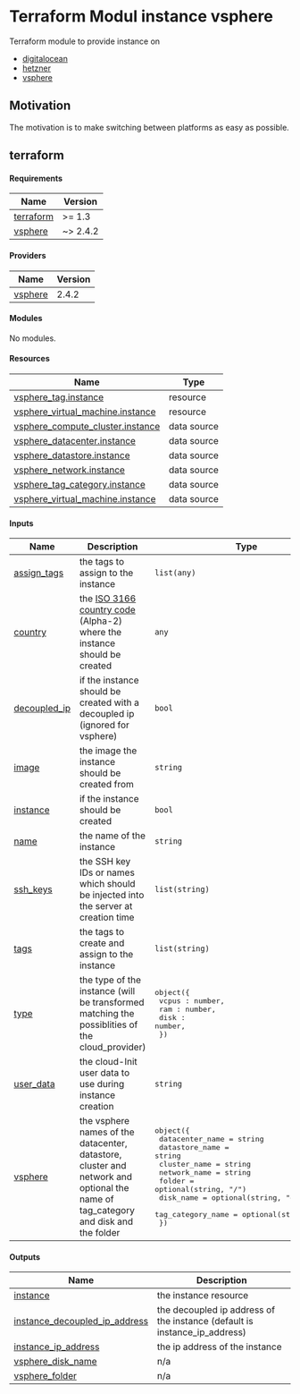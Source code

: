 # Terraform Modul instance vsphere

Terraform module to provide instance on 

- [digitalocean](https://registry.terraform.io/providers/digitalocean/digitalocean/latest) 
- [hetzner](https://registry.terraform.io/providers/hetznercloud/hcloud/latest)
- [vsphere](https://registry.terraform.io/providers/hashicorp/vsphere/latest)

## Motivation

The motivation is to make switching between platforms as easy as possible.

## terraform

<!-- BEGIN_TF_DOCS -->
#### Requirements

| Name | Version |
|------|---------|
| <a name="requirement_terraform"></a> [terraform](#requirement\_terraform) | >= 1.3 |
| <a name="requirement_vsphere"></a> [vsphere](#requirement\_vsphere) | ~> 2.4.2 |

#### Providers

| Name | Version |
|------|---------|
| <a name="provider_vsphere"></a> [vsphere](#provider\_vsphere) | 2.4.2 |

#### Modules

No modules.

#### Resources

| Name | Type |
|------|------|
| [vsphere_tag.instance](https://registry.terraform.io/providers/hashicorp/vsphere/latest/docs/resources/tag) | resource |
| [vsphere_virtual_machine.instance](https://registry.terraform.io/providers/hashicorp/vsphere/latest/docs/resources/virtual_machine) | resource |
| [vsphere_compute_cluster.instance](https://registry.terraform.io/providers/hashicorp/vsphere/latest/docs/data-sources/compute_cluster) | data source |
| [vsphere_datacenter.instance](https://registry.terraform.io/providers/hashicorp/vsphere/latest/docs/data-sources/datacenter) | data source |
| [vsphere_datastore.instance](https://registry.terraform.io/providers/hashicorp/vsphere/latest/docs/data-sources/datastore) | data source |
| [vsphere_network.instance](https://registry.terraform.io/providers/hashicorp/vsphere/latest/docs/data-sources/network) | data source |
| [vsphere_tag_category.instance](https://registry.terraform.io/providers/hashicorp/vsphere/latest/docs/data-sources/tag_category) | data source |
| [vsphere_virtual_machine.instance](https://registry.terraform.io/providers/hashicorp/vsphere/latest/docs/data-sources/virtual_machine) | data source |

#### Inputs

| Name | Description | Type | Default | Required |
|------|-------------|------|---------|:--------:|
| <a name="input_assign_tags"></a> [assign\_tags](#input\_assign\_tags) | the tags to assign to the instance | `list(any)` | `[]` | no |
| <a name="input_country"></a> [country](#input\_country) | the [ISO 3166 country code](https://www.iso.org/obp/ui/#search) (Alpha-2) where the instance should be created | `any` | `null` | no |
| <a name="input_decoupled_ip"></a> [decoupled\_ip](#input\_decoupled\_ip) | if the instance should be created with a decoupled ip (ignored for vsphere) | `bool` | `false` | no |
| <a name="input_image"></a> [image](#input\_image) | the image the instance should be created from | `string` | n/a | yes |
| <a name="input_instance"></a> [instance](#input\_instance) | if the instance should be created | `bool` | `true` | no |
| <a name="input_name"></a> [name](#input\_name) | the name of the instance | `string` | n/a | yes |
| <a name="input_ssh_keys"></a> [ssh\_keys](#input\_ssh\_keys) | the SSH key IDs or names which should be injected into the server at creation time | `list(string)` | `[]` | no |
| <a name="input_tags"></a> [tags](#input\_tags) | the tags to create and assign to the instance | `list(string)` | `[]` | no |
| <a name="input_type"></a> [type](#input\_type) | the type of the instance (will be transformed matching the possiblities of the cloud\_provider) | <pre>object({<br>    vcpus : number,<br>    ram : number,<br>    disk : number,<br>  })</pre> | `null` | no |
| <a name="input_user_data"></a> [user\_data](#input\_user\_data) | the cloud-Init user data to use during instance creation | `string` | `null` | no |
| <a name="input_vsphere"></a> [vsphere](#input\_vsphere) | the vsphere names of the datacenter, datastore, cluster and network and optional the name of tag\_category and disk and the folder | <pre>object({<br>    datacenter_name   = string<br>    datastore_name    = string<br>    cluster_name      = string<br>    network_name      = string<br>    folder            = optional(string, "/")<br>    disk_name         = optional(string, "disk0")<br>    tag_category_name = optional(string, null)<br>  })</pre> | `null` | no |

#### Outputs

| Name | Description |
|------|-------------|
| <a name="output_instance"></a> [instance](#output\_instance) | the instance resource |
| <a name="output_instance_decoupled_ip_address"></a> [instance\_decoupled\_ip\_address](#output\_instance\_decoupled\_ip\_address) | the decoupled ip address of the instance (default is instance\_ip\_address) |
| <a name="output_instance_ip_address"></a> [instance\_ip\_address](#output\_instance\_ip\_address) | the ip address of the instance |
| <a name="output_vsphere_disk_name"></a> [vsphere\_disk\_name](#output\_vsphere\_disk\_name) | n/a |
| <a name="output_vsphere_folder"></a> [vsphere\_folder](#output\_vsphere\_folder) | n/a |
<!-- END_TF_DOCS -->
